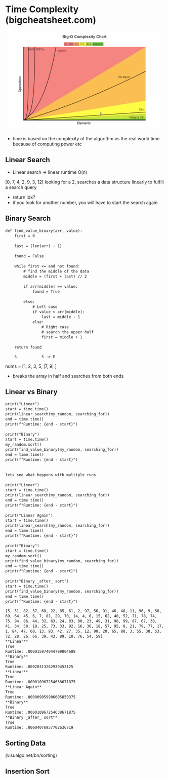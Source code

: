 # Time Complexity (bigcheatsheet.com)
![Big O](images/bigO.png)
- time is based on the complexity of the algorithm vs the real world time because of computing power etc


## Linear Search
- Linear search -> linear runtime O(n)

[0, 7, 4, 2, 9, 3, 12]
looking for a 2, searches a data structure linearly to fulfill a search query
- return idx?
- if you look for another number, you will have to start the search again.

## Binary Search
```
def find_value_binary(arr, value):
    first = 0

    last = (len(arr) - 1)

    found = False

    while first <= and not found:
        # find the middle of the data
        middle = (first + last) // 2

        if arr[middle] == value:
            found = True

        else:
            # Left case
            if value < arr[middle]:
                last = middle - 1
            else:
                # Right case
                # search the upper half
                first = middle + 1

    return found

```
        S           S -> E
nums = [1, 2, 3, 5, |7, 9| ]
- breaks the array in half and searches from both ends

## Linear vs Binary
```
print("Linear")
start = time.time()
print(linear_search(my_random, searching_for))
end = time.time()
print(f"Runtime: {end - start}")

print("Binary")
start = time.time()
my_random.sort()
print(find_value_binary(my_random, searching_for))
end = time.time()
print(f"Runtime: {end - start}")


lets see what heppens with multiple runs

print("Linear")
start = time.time()
print(linear_search(my_random, searching_for))
end = time.time()
print(f"Runtime: {end - start}")

print("Linear Again")
start = time.time()
print(linear_search(my_random, searching_for))
end = time.time()
print(f"Runtime: {end - start}")

print("Binary")
start = time.time()
my_random.sort()
print(find_value_binary(my_random, searching_for))
end = time.time()
print(f"Runtime: {end - start}")

print("Binary _after_ sort")
start = time.time()
print(find_value_binary(my_random, searching_for))
end = time.time()
print(f"Runtime: {end - start}")
```
```
[5, 51, 82, 37, 68, 22, 85, 61, 2, 97, 56, 91, 46, 48, 11, 96, 9, 58, 69, 64, 45, 6, 7, 81, 29, 70, 14, 4, 0, 15, 62, 40, 52, 71, 78, 74, 75, 94, 86, 44, 32, 63, 24, 83, 80, 23, 49, 31, 98, 99, 87, 67, 30, 41, 34, 50, 19, 25, 73, 33, 92, 16, 36, 18, 57, 95, 8, 21, 79, 77, 17, 1, 84, 47, 60, 13, 93, 42, 27, 35, 12, 90, 20, 65, 88, 3, 55, 38, 53, 72, 28, 26, 66, 39, 43, 89, 10, 76, 54, 59]
**Linear**
True
Runtime: .000015974044799804688
**Binary**
True
Runtime: .00020313262939453125
**Linear**
True
Runtime: .000010967254638671875
**Linear Again**
True
Runtime: .000009059906005859375
**Binary**
True
Runtime: .000010967254638671875
**Binary _after_ sort**
True
Runtime: .00004076957702636719
```

## Sorting Data
(visualgo.net/bn/sorting)


## Insertion Sort